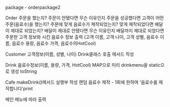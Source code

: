 package - orderpackage2

Order
주문을 했는지?
주문이 안됐다면 무슨 이유인지
주문을 성공했다면 고객이 어떤 주문(음료수)을 했는지?
주문에 맞게 음료수가 제작되었는지?
맞게 제작되었다면 배달이 제대로 되었는지?
배달이 제대로 안됐다면 무슨 이유인지
배달까지 제대로 되었다면 주문한 고객 정보와 시킨 음료수 정보 출력
(고객 이름, 고객 나이, 고객 성별, 음료수 이름, 음료수 용량, 음료수 가격, 음료수의HotCool)

Customer
고객정보(이름, 성별, 나이)
Drink클래스 호출 메서드 작성

Drink
음료수정보(이름, 용량, 가격, HotCool)
MAP으로 미리 drinkmenu을 static으로 생성
toString

Cafe
makeDrink()메서드 실행부 작성
랜덤 음료수 제작 - 1회에 한하여 '음료수를 제작합니다'print

메인
메뉴에 따라 출력


